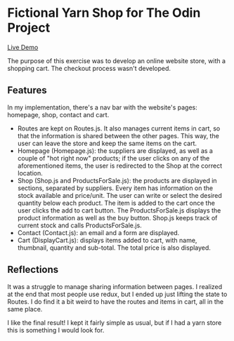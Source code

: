 # Fictional Yarn Shop for The Odin Project

[Live Demo](https://paposeco.github.io/shoppingcart/)

The purpose of this exercise was to develop an online website store, with a shopping cart. The checkout process wasn't developed.

## Features

In my implementation, there's a nav bar with the website's pages: homepage, shop, contact and cart.

- Routes are kept on Routes.js. It also manages current items in cart, so that the information is shared between the other pages. This way, the user can leave the store and keep the same items on the cart.
- Homepage (Homepage.js): the suppliers are displayed, as well as a couple of "hot right now" products; if the user clicks on any of the aforementioned items, the user is redirected to the Shop at the correct location.
- Shop (Shop.js and ProductsForSale.js): the products are displayed in sections, separated by suppliers. Every item has information on the stock available and price/unit. The user can write or select the desired quantity below each product. The item is added to the cart once the user clicks the add to cart button. The ProductsForSale.js displays the product information as well as the buy button. Shop.js keeps track of current stock and calls ProductsForSale.js.
- Contact (Contact.js): an email and a form are displayed.
- Cart (DisplayCart.js): displays items added to cart, with name, thumbnail, quantity and sub-total. The total price is also displayed.

## Reflections

It was a struggle to manage sharing information between pages. I realized at the end that most people use redux, but I ended up just lifting the state to Routes. I do find it a bit weird to have the routes and items in cart, all in the same place.

I like the final result! I kept it fairly simple as usual, but if I had a yarn store this is something I would look for.
